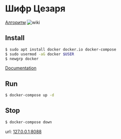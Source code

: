 # Шифр Цезаря

[Алгоритм](https://ru.wikipedia.org/wiki/%D0%A8%D0%B8%D1%84%D1%80_%D0%A6%D0%B5%D0%B7%D0%B0%D1%80%D1%8F)
![wiki](https://upload.wikimedia.org/wikipedia/commons/thumb/2/2b/Caesar3.svg/320px-Caesar3.svg.png)

## Install

```bash
$ sudo apt install docker docker.io docker-compose
$ sudo usermod -aG docker $USER
$ newgrp docker 
```

[Documentation](https://docs.docker.com/install/linux/linux-postinstall/)

## Run

```bash
$ docker-compose up -d
```

## Stop

```bash
$ docker-compose down
```

url: [127.0.0.1:8088](http://127.0.0.1:8088)
